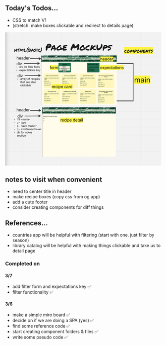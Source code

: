 ## Today's Todos...
- CSS to match V1 
- (stretch: make boxes clickable and redirect to details page)

![](./public/PageMockup.png)

## notes to visit when convenient
- need to center title in header
- make recipe boxes (copy css from og app)
- add a cute footer
- consider creating components for diff things

## References...
- countries app will be helpful with filtering (start with one. just filter by season)
- library catalog will be helpful with making things clickable and take us to detail page 

### Completed on 
#### 3/7
- add filter form and expectations key ✅
- filter functionality ✅

#### 3/6
- make a simple miro board ✅
- decide on if we are doing a SPA (yes) ✅
- find some reference code ✅
- start creating component folders & files ✅
- write some pseudo code ✅
